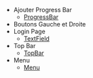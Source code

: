- Ajouter Progress Bar
  - [ProgressBar](https://api.flutter.dev/flutter/material/LinearProgressIndicator-class.html)
- Boutons Gauche et Droite
- Login Page
  - [TextField](https://m3.material.io/components/text-fields/overview)
- Top Bar
  - [TopBar](https://m3.material.io/components/top-app-bar/overview)
- Menu
  - [Menu](https://m3.material.io/components/menus/overview)